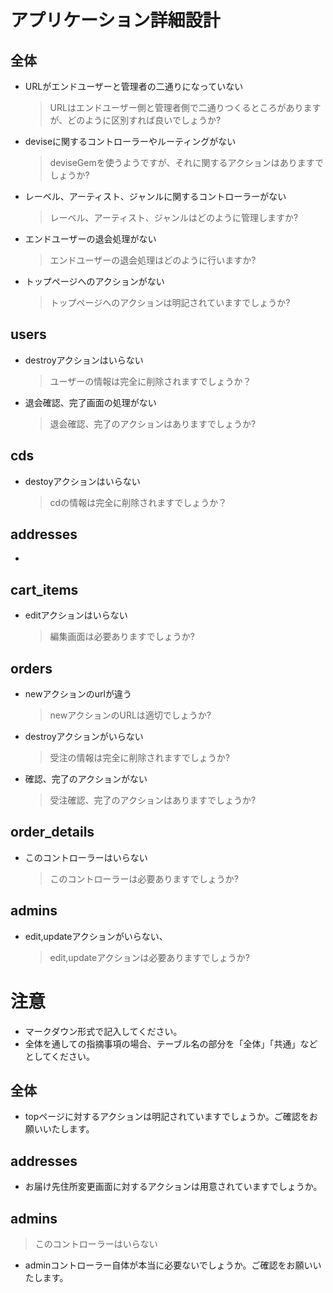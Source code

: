 # アプリケーション詳細設計
## 全体
- URLがエンドユーザーと管理者の二通りになっていない
  > URLはエンドユーザー側と管理者側で二通りつくるところがありますが、どのように区別すれば良いでしょうか?

- deviseに関するコントローラーやルーティングがない
  > deviseGemを使うようですが、それに関するアクションはありますでしょうか?

- レーベル、アーティスト、ジャンルに関するコントローラーがない
  > レーベル、アーティスト、ジャンルはどのように管理しますか?

- エンドユーザーの退会処理がない
  > エンドユーザーの退会処理はどのように行いますか?

- トップページへのアクションがない
  > トップページへのアクションは明記されていますでしょうか?

## users
- destroyアクションはいらない
  > ユーザーの情報は完全に削除されますでしょうか？

- 退会確認、完了画面の処理がない
  > 退会確認、完了のアクションはありますでしょうか?

## cds
- destoyアクションはいらない
  > cdの情報は完全に削除されますでしょうか？

## addresses
- 

## cart_items
- editアクションはいらない
  > 編集画面は必要ありますでしょうか?


## orders
- newアクションのurlが違う
  > newアクションのURLは適切でしょうか?

- destroyアクションがいらない
  > 受注の情報は完全に削除されますでしょうか?

- 確認、完了のアクションがない
  > 受注確認、完了のアクションはありますでしょうか?

## order_details
- このコントローラーはいらない
  > このコントローラーは必要ありますでしょうか?

## admins
- edit,updateアクションがいらない、
  > edit,updateアクションは必要ありますでしょうか?

# 注意
* マークダウン形式で記入してください。
* 全体を通しての指摘事項の場合、テーブル名の部分を「全体」「共通」などとしてください。

## 全体
- topページに対するアクションは明記されていますでしょうか。ご確認をお願いいたします。

## addresses
- お届け先住所変更画面に対するアクションは用意されていますでしょうか。

## admins
> このコントローラーはいらない
- adminコントローラー自体が本当に必要ないでしょうか。ご確認をお願いいたします。
